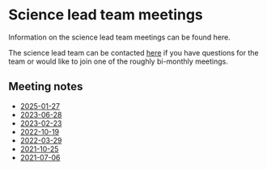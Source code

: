 Science lead team meetings
==========================

Information on the science lead team meetings can be found here.

The science lead team can be contacted
[here](https://github.com/orgs/ESMValGroup/teams/scientific-lead-development-team)
if you have questions for the team or would like to join one of the roughly bi-monthly meetings.

Meeting notes
-------------
  - [2025-01-27](Minutes/20250127.md)
  - [2023-06-28](Minutes/20230628.md)
  - [2023-02-23](Minutes/20230223.md)
  - [2022-10-19](Minutes/20221019.md)
  - [2022-03-29](Minutes/20220329.md)
  - [2021-10-25](Minutes/20211025.md)
  - [2021-07-06](Minutes/20210706.md)
